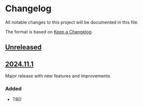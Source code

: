 # Changelog

All notable changes to this project will be documented in this file.

The format is based on [Keep a Changelog](https://keepachangelog.com/en/1.0.0/).

## [Unreleased]

## [2024.11.1]

Major release with new features and improvements.

### Added

- TBD

[unreleased]: https://github.com/jacklinke/django_pint_field/compare/HEAD...HEAD
[2024.11.1]: https://github.com/jacklinke/django_pint_field/releases/tag/2024.11.1
